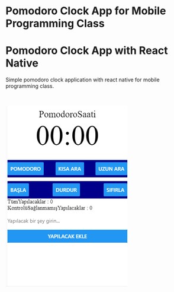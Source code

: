 # Pomodoro Clock App for Mobile Programming Class

# Pomodoro Clock App with React Native

Simple pomodoro clock application with react native for mobile programming class.

<br>

![banner image](images/readme-banner.PNG)
